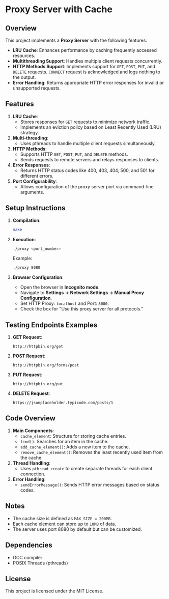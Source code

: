 
# Proxy Server with Cache 

## Overview

This project implements a **Proxy Server** with the following features:

-   **LRU Cache**: Enhances performance by caching frequently accessed resources.
-   **Multithreading Support**: Handles multiple client requests concurrently.
-   **HTTP Methods Support**: Implements support for `GET`, `POST`, `PUT`, and `DELETE` requests. `CONNECT` request is acknowledged and logs nothing to the output.
-   **Error Handling**: Returns appropriate HTTP error responses for invalid or unsupported requests.

## Features

1.  **LRU Cache**:
    -   Stores responses for `GET` requests to minimize network traffic.
    -   Implements an eviction policy based on Least Recently Used (LRU) strategy.
2.  **Multi-threading**:
    -   Uses pthreads to handle multiple client requests simultaneously.
3.  **HTTP Methods**:
    -   Supports HTTP `GET`, `POST`, `PUT`, and `DELETE` methods.
    -   Sends requests to remote servers and relays responses to clients.
4.  **Error Responses**:
    -   Returns HTTP status codes like 400, 403, 404, 500, and 501 for different errors.
5.  **Port Configurability**:
    -   Allows configuration of the proxy server port via command-line arguments.

## Setup Instructions

1.  **Compilation**:
    
    ```bash
    make
    ```
    
2.  **Execution**:
    
    ```bash
    ./proxy <port_number>
    ```
    
    Example:
    
    ```bash
    ./proxy 8080
    ```
    
3.  **Browser Configuration**:
    -   Open the browser in **Incognito mode**.
    -   Navigate to **Settings -> Network Settings -> Manual Proxy Configuration**.
    -   Set HTTP Proxy: `localhost` and Port: `8080`.
    -   Check the box for "Use this proxy server for all protocols."

## Testing Endpoints Examples

1.  **GET Request**:
    
    ```
    http://httpbin.org/get
    ```
    
2.  **POST Request**:
    
    ```
    http://httpbin.org/forms/post
    ```
    
3.  **PUT Request**:
    
    ```
    http://httpbin.org/put
    ```
    
4.  **DELETE Request**:
    
    ```
    https://jsonplaceholder.typicode.com/posts/1
    ```
    

## Code Overview

1.  **Main Components**:
    -   `cache_element`: Structure for storing cache entries.
    -   `find()`: Searches for an item in the cache.
    -   `add_cache_element()`: Adds a new item to the cache.
    -   `remove_cache_element()`: Removes the least recently used item from the cache.
2.  **Thread Handling**:
    -   Uses `pthread_create` to create separate threads for each client connection.
3.  **Error Handling**:
    -   `sendErrorMessage()`: Sends HTTP error messages based on status codes.

## Notes

-   The cache size is defined as `MAX_SIZE = 200MB`.
-   Each cache element can store up to `10MB` of data.
-   The server uses port 8080 by default but can be customized.

## Dependencies

-   GCC compiler
-   POSIX Threads (pthreads)

## License

This project is licensed under the MIT License.

